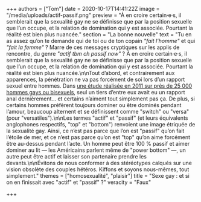 +++
authors = ["Tom"]
date = 2020-10-17T14:41:22Z
image = "/media/uploads/actif-passif.png"
preview = "À en croire certain·e·s, il semblerait que la sexualité gay ne se définisse que par la position sexuelle que l’un occupe, et la relation de domination qui y est associée. Pourtant la réalité est bien plus nuancée."
section = "La bonne nouvelle"
text = "Tu en as assez qu’on te demande qui de toi ou de ton copain _\"fait l’homme\"_ et qui _\"fait la femme\"_&nbsp;? Marre de ces messages cryptiques sur les applis de rencontre, du genre _\"actif tbm ch passif now\"_&nbsp;? À en croire certain·e·s, il semblerait que la sexualité gay ne se définisse que par la position sexuelle que l’un occupe, et la relation de domination qui y est associée. Pourtant la réalité est bien plus nuancée.\n\nTout d’abord, et contrairement aux apparences, la pénétration ne va pas forcément de soi lors d’un rapport sexuel entre hommes. Dans [une étude réalisée en 2011 sur près de 25 000 hommes gays ou bisexuels](https://www.huffpost.com/entry/george-mason-gay-sex-study_n_1017958), seul un tiers d’entre eux avait eu un rapport anal dernièrement... et certains n’aiment tout simplement pas ça. De plus, si certains hommes préfèrent toujours dominer ou être dominés pendant l’amour, beaucoup alternent et se définissent comme \"switch\" ou \"versa\" (pour \"versatiles\").\n\nLes termes \"actif\" et \"passif\" (et leurs équivalents anglophones respectifs, \"top\" et \"bottom\") renvoient une image étriquée de la sexualité gay. Ainsi, ce n’est pas parce que l’on est \"passif\" qu’on fait l’étoile de mer, et ce n’est pas parce qu’on est \"top\" qu’on aime forcément être au-dessus pendant l’acte. Un homme peut être 100&nbsp;% passif et aimer dominer au lit — les Américains parlent même de \"power bottom\" —, un autre peut être actif et laisser son partenaire prendre les devants.\n\nÉvitons de nous conformer à des stéréotypes calqués sur une vision obsolète des couples hétéros. Kiffons et soyons nous-mêmes, tout simplement."
themes = ["homosexualité", "plaisir"]
title = "Sexe gay&nbsp;: et si on en finissait avec \"actif\" et \"passif\"&nbsp;?"
veracity = "Faux"

+++
